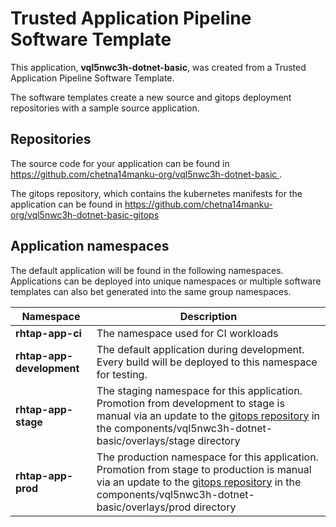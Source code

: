 # Trusted Application Pipeline Software Template

This application, **vql5nwc3h-dotnet-basic**, was created from a Trusted Application Pipeline Software Template.

The software templates create a new source and gitops deployment repositories with a sample source application. 

## Repositories

The source code for your application can be found in [https://github.com/chetna14manku-org/vql5nwc3h-dotnet-basic ](https://github.com/chetna14manku-org/vql5nwc3h-dotnet-basic ).
 
The gitops repository, which contains the kubernetes manifests for the application can be found in 
[https://github.com/chetna14manku-org/vql5nwc3h-dotnet-basic-gitops ](https://github.com/chetna14manku-org/vql5nwc3h-dotnet-basic-gitops ) 

## Application namespaces 

The default application will be found in the following namespaces. Applications can be deployed into unique namespaces or multiple software templates can also bet generated into the same group namespaces.  

|  Namespace   |  Description   |  
| -------- | -------- |
| **rhtap-app-ci** | The namespace used for CI workloads |
| **rhtap-app-development** | The default application during development. Every build will be deployed to this namespace for testing. |
| **rhtap-app-stage** | The staging namespace for this application. Promotion from development to stage is manual via an update to the [gitops repository](https://github.com/chetna14manku-org/vql5nwc3h-dotnet-basic-gitops ) in the components/vql5nwc3h-dotnet-basic/overlays/stage directory |
| **rhtap-app-prod** | The production namespace for this application. Promotion from stage to production is manual via an update to the [gitops repository](https://github.com/chetna14manku-org/vql5nwc3h-dotnet-basic-gitops ) in the components/vql5nwc3h-dotnet-basic/overlays/prod directory |